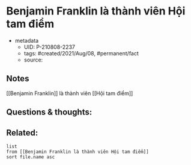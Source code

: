 # Benjamin Franklin là thành viên Hội tam điểm

- metadata
	- UID: P-210808-2237
	- tags: #created/2021/Aug/08, #permanent/fact 
	- source: 

## Notes
[[Benjamin Franklin]] là thành viên [[Hội tam điểm]]

## Questions & thoughts:

## Related:
```dataview
list
from [[Benjamin Franklin là thành viên Hội tam điểm]]
sort file.name asc
```
